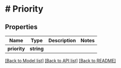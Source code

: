 # # Priority

## Properties

Name | Type | Description | Notes
------------ | ------------- | ------------- | -------------
**priority** | **string** |  |

[[Back to Model list]](../../README.md#models) [[Back to API list]](../../README.md#endpoints) [[Back to README]](../../README.md)
